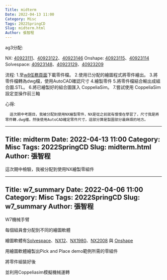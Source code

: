 ```yaml
---
Title: midterm
Date: 2022-04-13 11:00
Category: Misc
Tags: 2022SpringCD
Slug: midterm.html
Author: 張智程
---
```


ag3分配:

NX: [40923111]、[40923122]、[40923146]
Onshape: [40923115]、[40923114]
Solvespace: [40923148]、[40923129]、[40923209]


流程:
1.至[w8任務頁面]下載零件檔。
2.使用已分配的繪圖程式將零件繪出。
3.將零件檔轉為dwg檔，使用AutoCAD確認尺寸
4.繪製零件
5.將零件檔結合輸出成組合圖.STL。
6.將已繪製好的組合圖匯入 CoppeliaSim。
7.嘗試使用 CoppeliaSim設定並操作前三軸

心得:

      這次期中考題目，我被分配到使用NX繪製零件，NX是從之前就有慢慢在學習了，尺寸我是將零件轉.dwg檔，然後使用AutoCAD確定零件尺寸，這部分算是製圖部分最麻煩的地方。
      
<!-- PELICAN_END_SUMMARY -->

[40923111]:https://40923111.github.io/cd2022/blog/index.html
[40923122]:https://40923122.github.io/cd2022/blog/index.html
[40923146]:https://a40923146.github.io/cd2022/blog/index.html
[40923115]:https://jason60714.github.io/cd2022/blog/index.html
[40923114]:https://40923114.github.io/cd2022/blog/index.html
[40923148]:https://40923148.github.io/cd2022/blog/index.html
[40923129]:https://40923129.github.io/cd2022/blog/index.html
[40923209]:https://cyc40923109.github.io/cd2022/blog/index.html
[w8任務頁面]:https://mde.tw/cd2022_guide/content/w8%20%E4%BB%BB%E5%8B%99.html
---
Title: midterm
Date: 2022-04-13 11:00
Category: Misc
Tags: 2022SpringCD
Slug: midterm.html
Author: 張智程
---

這次期中檢驗，我被分配到使用NX繪製零組件

<!-- PELICAN_END_SUMMARY -->
---
Title: w7_summary
Date: 2022-04-06 11:00
Category: Misc
Tags: 2022SpringCD
Slug: w7_summary
Author: 張智程
---

W7機械手臂

每個組員會分配到不同的繪圖軟體

繪圖軟體有[Solvespace]、[NX12]、[NX1980]、[NX2008] 與 [Onshape]

用繪圖軟體繪製出Pick and Place demo範例所需的零組件

將零件組裝好後

並利用Coppeliasim模擬機械運轉

<!-- PELICAN_END_SUMMARY -->

[Solvespace]:https://solvespace.com/index.pl
[NX12]:https://mde.tw/cd2022_guide/content/NX12.html
[NX1980]:https://mde.tw/cd2022_guide/content/NX1980.html
[NX2008]:https://mde.tw/cd2022_guide/content/NX2008.html
[Onshape]:https://www.onshape.com/en/

